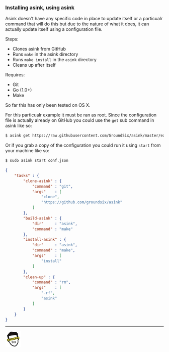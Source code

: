 ### Installing asink, using asink

Asink doesn't have any specific code in place to
update itself or a particualr command that will
do this but due to the nature of what it does,
it can actually update itself using a
configuration file. 

Steps:

  - Clones asink from GitHub
  - Runs `make` in the asink directory
  - Runs `make install` in the `asink` directory
  - Cleans up after itself

Requires:

  - Git
  - Go (1.0+)
  - Make

So far this has only been tested on OS X.

For this particualr example it must be ran as root. Since the
configuration file is actually already on GitHub you could use
the `get` sub command in asink like so:

```bash
$ asink get https://raw.githubusercontent.com/GroundSix/asink/master/examples/asink/conf.json
```
Or if you grab a copy of the configuration you could run it
using `start` from your machine like so:

```bash
$ sudo asink start conf.json
```

```json
{
    "tasks" : {
        "clone-asink" : {
            "command" : "git",
            "args"    : [
                "clone",
                "https://github.com/groundsix/asink"
            ]
        },
        "build-asink" : {
        	"dir"     : "asink",
            "command" : "make"
        },
        "install-asink" : {
        	"dir"     : "asink",
            "command" : "make",
            "args"    : [
                "install"
            ]
        },
        "clean-up" : {
            "command" : "rm",
            "args"    : [
                "-rf",
                "asink"
            ]
        }
    }
}
```

* * *

![Ground Six](https://raw.githubusercontent.com/GroundSix/asink/master/images/groundsix.jpg)